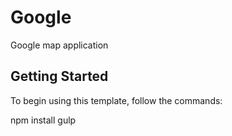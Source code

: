 # Google
Google map application


## Getting Started

To begin using this template, follow the commands:

npm install
gulp